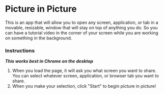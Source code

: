 # Picture in Picture

This is an app that will allow you to open any screen, application, or tab in a movable, resizable, window that will stay on top of anything you do. So you can have a tutorial video in the corner of your screen while you are working on something in the background.

### Instructions

**_This works best in Chrome on the desktop_**

1. When you load the page, it will ask you what screen you want to share. You can select whatever screen, application, or browser tab you want to share.
2. When you make your selection, click "Start" to begin picture in picture!
